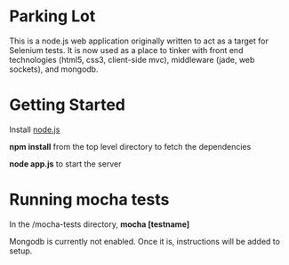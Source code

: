 # Parking Lot

This is a node.js web application originally written to act as a target for Selenium tests. It is now used as a place to tinker with front end technologies (html5, css3, client-side mvc), middleware (jade, web sockets), and mongodb.

# Getting Started

Install [node.js](http://nodejs.org/)

**npm install** from the top level directory to fetch the dependencies

**node app.js** to start the server

# Running mocha tests

In the /mocha-tests directory, **mocha [testname]**

Mongodb is currently not enabled. Once it is, instructions will be added to setup.